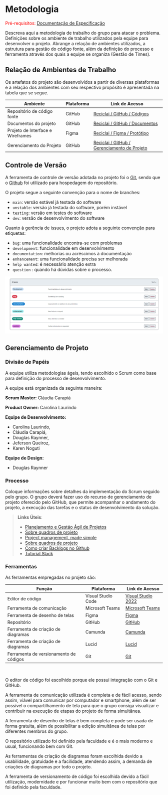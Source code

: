 
# Metodologia

<span style="color:red">Pré-requisitos: <a href="2-Especificação do Projeto.md"> Documentação de Especificação</a></span>

Descreva aqui a metodologia de trabalho do grupo para atacar o problema. Definições sobre os ambiente de trabalho utilizados pela  equipe para desenvolver o projeto. Abrange a relação de ambientes utilizados, a estrutura para gestão do código fonte, além da definição do processo e ferramenta através dos quais a equipe se organiza (Gestão de Times).

## Relação de Ambientes de Trabalho

Os artefatos do projeto são desenvolvidos a partir de diversas plataformas e a relação dos ambientes com seu respectivo propósito é apresentada na tabela que se segue.  

| Ambiente  | Plataforma | Link de Acesso | 
| ------------------- | ----------------|---------------|
|  Repositório de código fonte |  GitHub |  [Reciclai / GitHub / Códigos  ](https://github.com/ICEI-PUC-Minas-PMV-ADS/pmv-ads-2023-2-e4-proj-dad-t2-reciclai)            |
|  Documentos do projeto | GitHub |[Reciclai / GitHub / Documentos  ](https://github.com/ICEI-PUC-Minas-PMV-ADS/pmv-ads-2023-2-e4-proj-dad-t2-reciclai)                     | 
|  Projeto de Interface e Wireframes | Figma | [Reciclai / Figma / Protótipo   ](https://www.figma.com/files/team/1280675660231524054)         |
|  Gerenciamento do Projeto |GitHub | [Reciclai / GitHub / Gerenciamento de Projeto  ](https://github.com/ICEI-PUC-Minas-PMV-ADS/pmv-ads-2023-2-e4-proj-dad-t2-reciclai)                  |


## Controle de Versão

A ferramenta de controle de versão adotada no projeto foi o
[Git](https://git-scm.com/), sendo que o [Github](https://github.com)
foi utilizado para hospedagem do repositório.

O projeto segue a seguinte convenção para o nome de branches:

- `main`: versão estável já testada do software
- `unstable`: versão já testada do software, porém instável
- `testing`: versão em testes do software
- `dev`: versão de desenvolvimento do software

Quanto à gerência de issues, o projeto adota a seguinte convenção para
etiquetas:

- `bug`: uma funcionalidade encontra-se com problemas
- `development`: funcionalidade em desenvolvimento
- `documentation`: melhorias ou acréscimos à documentação
- `enhancement`: uma funcionalidade precisa ser melhorada
- `help wanted`: é necessário atenção extra
- `question` : quando há dúvidas sobre o processo.

![labels](img/labels.png)

## Gerenciamento de Projeto

### Divisão de Papéis

A equipe utiliza metodologias ágeis, tendo escolhido o Scrum como base para definição do processo de desenvolvimento. 

A equipe está organizada da seguinte maneira:

**Scrum Master:** Cláudia Carapiá

**Product Owner:** Carolina Laurindo

**Equipe de Desenvolvimento:** 
- Carolina Laurindo,
- Cláudia Carapiá, 
- Douglas Raynner, 
- Jeferson Queiroz,
- Karen Noguti

**Equipe de Design:** 
- Douglas Raynner

### Processo

Coloque  informações sobre detalhes da implementação do Scrum seguido pelo grupo. O grupo deverá fazer uso do recurso de gerenciamento de projeto oferecido pelo GitHub, que permite acompanhar o andamento do projeto, a execução das tarefas e o status de desenvolvimento da solução.
 
> **Links Úteis**:
> - [Planejamento e Gestáo Ágil de Projetos](https://pucminas.instructure.com/courses/87878/pages/unidade-2-tema-2-utilizacao-de-ferramentas-para-controle-de-versoes-de-software)
> - [Sobre quadros de projeto](https://docs.github.com/pt/issues/organizing-your-work-with-project-boards/managing-project-boards/about-project-boards)
> - [Project management, made simple](https://github.com/features/project-management/)
> - [Sobre quadros de projeto](https://docs.github.com/pt/github/managing-your-work-on-github/about-project-boards)
> - [Como criar Backlogs no Github](https://www.youtube.com/watch?v=RXEy6CFu9Hk)
> - [Tutorial Slack](https://slack.com/intl/en-br/)

### Ferramentas

As ferramentas empregadas no projeto são:

|Função    | Plataforma  | Link de Acesso |
|------|-----------------------------------------|----|
| Editor de código | Visual Studio Code | [Visual Studio 2022](https://visualstudio.microsoft.com/pt-br/)|
| Ferramenta de comunicação | Microsoft Teams | [Microsoft Teams](https://teams.microsoft.com/) |
| Ferramenta de desenho de telas | Figma | [Figma](https://www.figma.com/file/h6pPlQp1i2mbyOGCTWdMsT/Page-1?type=design&node-id=0-1&mode=design&t=2SdblZzNcRo6zCmD-0)|
| Repositório | GitHub | [GitHub](https://github.com/ICEI-PUC-Minas-PMV-ADS/pmv-ads-2023-2-e4-proj-dad-t2-reciclai)|
| Ferramenta de criação de diagramas | Camunda | [Camunda](https://modeler.cloud.camunda.io/diagrams)|
| Ferramenta de criação de diagramas | Lucid | [Lucid](https://www.lucidchart.com/pages/)|
| Ferramenta de versionamento de códigos | Git | [Git](https://git-scm.com/) |

<br> 

O editor de código foi escolhido porque ele possui integração com o Git e GitHub.

A ferramenta de comunicação utilizada é completa e de fácil acesso, sendo assim, viável para comunicar por computador e smartphone, além de ser possível o compartilhamento de tela para que o grupo consiga visualizar e contribuir na execução de etapas do projeto de forma simultânea.

A ferramenta de desenho de telas é bem completa e pode ser usada de forma gratuita, além de possibilitar a edição simultânea de telas por diferentes membros do grupo.

O repositório utilizado foi definido pela faculdade e é o mais moderno e usual, funcionando bem com Git.

As ferramentas de criação de diagramas foram escolhida devido a usabilidade, gratuidade e a facilidade, atendendo assim, a demanda de criações de diagramas por todo o projeto.

A ferramenta de versionamento de código foi escolhida devido a fácil utilização, modernidade e por funcionar muito bem com o repositório que foi definido pela faculdade.
 
